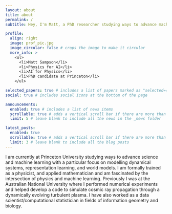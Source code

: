 ```yaml
---
layout: about
title: about
permalink: /
subtitle: Hey, I'm Matt, a PhD researcher studying ways to advance machine learning through physics.

profile:
  align: right
  image: prof_pic.jpg
  image_circular: false # crops the image to make it circular
  more_info: >
    <ul>
      <li>Matt Sampson</li>
      <li>Physics for AI</li>
      <li>AI for Physics</li>
      <li>PhD candidate at Princeton</li>
    </ul>

selected_papers: true # includes a list of papers marked as "selected={true}"
social: true # includes social icons at the bottom of the page

announcements:
  enabled: true # includes a list of news items
  scrollable: true # adds a vertical scroll bar if there are more than 3 news items
  limit: 5 # leave blank to include all the news in the _news folder

latest_posts:
  enabled: true
  scrollable: true # adds a vertical scroll bar if there are more than 3 new posts items
  limit: 3 # leave blank to include all the blog posts
---
```


I am currently at Princeton University studying ways to advance science and machine learning with a particular focus on modelling dynamical systems, representation learning, and world models. I am formally trained as a physicist, and applied mathematician and am fascinated by the intersection of physics and machine learning. Previously I was at the Australian National University where I performed numerical experiments and helped develop a code to simulate cosmic ray propagation through a dynamically evolving turbulent plasma. I have also worked as a data scientist/computational statistician in fields of information geometry and biology.
